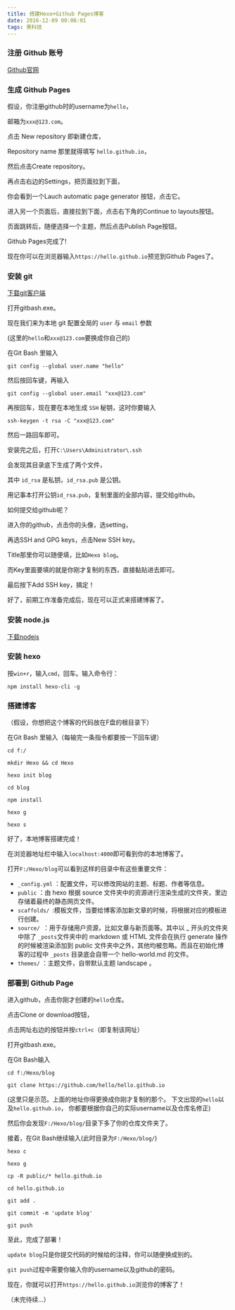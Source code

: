 ```yaml
---
title: 搭建Hexo+Github Pages博客
date: 2016-12-09 00:06:01
tags: 黑科技
---
```


### 注册 Github 账号
[Github官网](https://github.com/)

### 生成 Github Pages
假设，你注册github时的username为`hello`，

邮箱为`xxx@123.com`。

点击 New repository 即新建仓库，

Repository name 那里就得填写 `hello.github.io`，

然后点击Create repository。

再点击右边的Settings，把页面拉到下面，

你会看到一个Lauch automatic page generator 按钮，点击它。

进入另一个页面后，直接拉到下面，点击右下角的Continue to layouts按钮。

页面跳转后，随便选择一个主题，然后点击Publish Page按钮。

Github Pages完成了!

现在你可以在浏览器输入`https://hello.github.io`预览到Github Pages了。

<!-- more -->

### 安装 git
[下载git客户端](https://git-scm.com/downloads)

打开gitbash.exe。

现在我们来为本地 git 配置全局的 `user` 与 `email` 参数

(这里的`hello`和`xxx@123.com`要换成你自己的)

在Git Bash 里输入

`git config --global user.name "hello"`

然后按回车键，再输入

`git config --global user.email "xxx@123.com"`

再按回车，现在要在本地生成 `SSH` 秘钥，这时你要输入

`ssh-keygen -t rsa -C "xxx@123.com"`

然后一路回车即可。

安装完之后，打开`C:\Users\Administrator\.ssh` 

会发现其目录底下生成了两个文件，

其中 `id_rsa` 是私钥，`id_rsa.pub` 是公钥。

用记事本打开公钥`id_rsa.pub`，复制里面的全部内容，提交给github。

如何提交给github呢？

进入你的github，点击你的头像，选setting，

再选SSH and GPG keys，点击New SSH key。

Title那里你可以随便填，比如`Hexo blog`。

而Key里面要填的就是你刚才复制的东西，直接黏贴进去即可。

最后按下Add SSH key，搞定！

好了，前期工作准备完成后，现在可以正式来搭建博客了。

### 安装 node.js 
[下载nodejs](https://nodejs.org/en/)

### 安装 hexo
按`win+r`，输入`cmd`，回车。输入命令行：

`npm install hexo-cli -g`

### 搭建博客

（假设，你想把这个博客的代码放在F盘的根目录下）

在Git Bash 里输入（每输完一条指令都要按一下回车键）

`cd f:/`

`mkdir Hexo && cd Hexo`

`hexo init blog`

`cd blog`

`npm install`

`hexo g`

`hexo s`

好了，本地博客搭建完成！

在浏览器地址栏中输入`localhost:4000`即可看到你的本地博客了。

打开`F:/Hexo/blog`可以看到这样的目录中有这些重要文件：

* `_config.yml` ：配置文件，可以修改网站的主题、标题、作者等信息。
* `public` ：由 hexo 根据 source 文件夹中的资源进行渲染生成的文件夹，里边存储着最终的静态网页文件。
* `scaffolds/ `:模板文件，当要给博客添加新文章的时候，将根据对应的模板进行创建。
* `source/ `：用于存储用户资源，比如文章与新页面等。其中以 _ 开头的文件夹中除了 `_posts`文件夹中的 markdown 或 HTML 文件会在执行 generate 操作的时候被渲染添加到 public 文件夹中之外，其他均被忽略。而且在初始化博客的过程中 `_posts` 目录底会自带一个 hello-world.md 的文件。
* `themes/` ：主题文件，自带默认主题 landscape 。

### 部署到 Github Page

进入github，点击你刚才创建的`hello`仓库。

点击Clone or download按钮，

点击网址右边的按钮并按`ctrl+c`（即复制该网址）

打开gitbash.exe。

在Git Bash输入

`cd f:/Hexo/blog`

`git clone https://github.com/hello/hello.github.io`

(这里只是示范。上面的地址你得更换成你刚才复制的那个。
下文出现的`hello`以及`hello.github.io`，
你都要根据你自己的实际username以及仓库名修正)

然后你会发现`F:/Hexo/blog/`目录下多了你的仓库文件夹了。

接着，在Git Bash继续输入(此时目录为`F:/Hexo/blog/`)

`hexo c`

`hexo g`

`cp -R public/* hello.github.io`

`cd hello.github.io`

`git add .`

`git commit -m 'update blog'`

`git push`

至此，完成了部署！

`update blog`只是你提交代码的时候给的注释，你可以随便换成别的。

`git push`过程中需要你输入你的username以及github的密码。

现在，你就可以打开`https://hello.github.io`浏览你的博客了！

（未完待续...）



